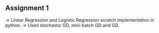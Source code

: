 ## Assignment 1
-> Linear Regression and Logistic Regression scratch implementation in python.
-> Used stochastic GD, mini-batch GD and GD.
